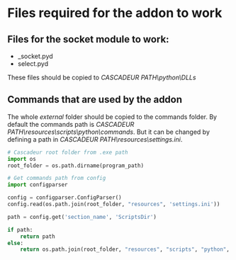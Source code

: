 # Files required for the addon to work

## Files for the socket module to work:
- _socket.pyd
- select.pyd

These files should be copied to *CASCADEUR PATH\python\DLLs*

## Commands that are used by the addon
The whole *external* folder should be copied to the commands folder.
By default the commands path is *CASCADEUR PATH\resources\scripts\python\commands*.
But it can be changed by defining a path in *CASCADEUR PATH\resources\settings.ini*.

```python
# Cascadeur root folder from .exe path
import os
root_folder = os.path.dirname(program_path)

# Get commands path from config
import configparser

config = configparser.ConfigParser()
config.read(os.path.join(root_folder, "resources", 'settings.ini'))

path = config.get('section_name', 'ScriptsDir')

if path:
    return path
else:
    return os.path.join(root_folder, "resources", "scripts", "python", "commands")
